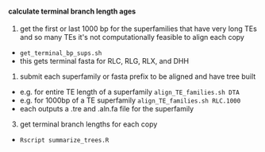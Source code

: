 #### calculate terminal branch length ages

1. get the first or last 1000 bp for the superfamilies that have very long TEs and so many TEs it's not computationally feasible to align each copy
  - `get_terminal_bp_sups.sh`
  - this gets terminal fasta for RLC, RLG, RLX, and DHH

1. submit each superfamily or fasta prefix to be aligned and have tree built
  - e.g. for entire TE length of a superfamily `align_TE_families.sh DTA`
  - e.g. for 1000bp of a TE superfamily `align_TE_families.sh RLC.1000`
  - each outputs a .tre and .aln.fa file for the superfamily
  
3. get terminal branch lengths for each copy
  - `Rscript summarize_trees.R` 
